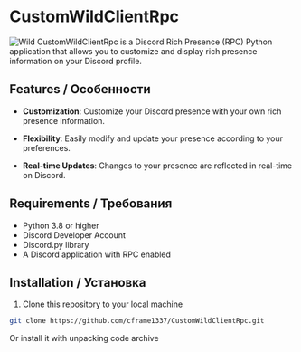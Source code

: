 # CustomWildClientRpc
![Wild](https://repository-images.githubusercontent.com/775431919/f6b18821-9674-4577-826a-1d30a4e6480a)
CustomWildClientRpc is a Discord Rich Presence (RPC) Python application that allows you to customize and display rich presence information on your Discord profile.

## Features / Особенности

- **Customization**: Customize your Discord presence with your own rich presence information.

- **Flexibility**: Easily modify and update your presence according to your preferences.

- **Real-time Updates**: Changes to your presence are reflected in real-time on Discord.

## Requirements / Требования

- Python 3.8 or higher
- Discord Developer Account
- Discord.py library
- A Discord application with RPC enabled

## Installation / Установка

1. Clone this repository to your local machine

```bash
git clone https://github.com/cframe1337/CustomWildClientRpc.git
```
Or install it with unpacking code archive
